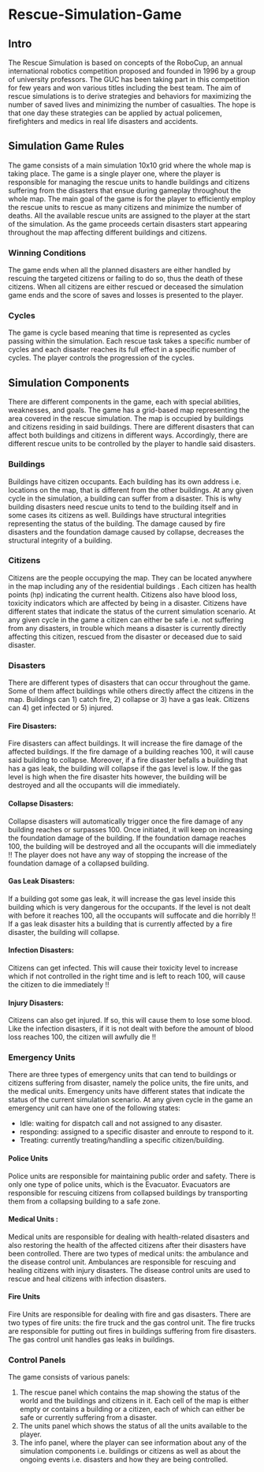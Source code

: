 # Rescue-Simulation-Game

## Intro
The Rescue Simulation is based on concepts of the RoboCup, an annual international robotics
competition proposed and founded in 1996 by a group of university professors. The GUC has
been taking part in this competition for few years and won various titles including the best team.
The aim of rescue simulations is to derive strategies and behaviors for maximizing the number
of saved lives and minimizing the number of casualties. The hope is that one day these
strategies can be applied by actual policemen, firefighters and medics in real life disasters and
accidents.

## Simulation Game Rules
The game consists of a main simulation 10x10 grid where the whole map is taking place.
The game is a single player one, where the player is responsible for managing the rescue units
to handle buildings and citizens suffering from the disasters that ensue during gameplay
throughout the whole map. The main goal of the game is for the player to efficiently employ the
rescue units to rescue as many citizens and minimize the number of deaths. All the available
rescue units are assigned to the player at the start of the simulation. As the game proceeds
certain disasters start appearing throughout the map affecting different buildings and citizens.

### Winning Conditions
The game ends when all the planned disasters are either handled by rescuing the targeted
citizens or failing to do so, thus the death of these citizens. When all citizens are either rescued
or deceased the simulation game ends and the score of saves and losses is presented to the
player.

### Cycles
The game is cycle based meaning that time is represented as cycles passing within the
simulation. Each rescue task takes a specific number of cycles and each disaster reaches its full
effect in a specific number of cycles. The player controls the progression of the cycles.

## Simulation Components
There are different components in the game, each with special abilities, weaknesses, and goals.
The game has a grid-based map representing the area covered in the rescue simulation. The
map is occupied by buildings and citizens residing in said buildings. There are different
disasters that can affect both buildings and citizens in different ways. Accordingly, there are
different rescue units to be controlled by the player to handle said disasters.

### Buildings
Buildings have citizen occupants. Each building has its own address i.e. locations on the map,
that is different from the other buildings. At any given cycle in the simulation, a building can
suffer from a disaster. This is why building disasters need rescue units to tend to the building
itself and in some cases its citizens as well. Buildings have structural integrities representing the
status of the building. The damage caused by fire disasters and the foundation damage caused
by collapse, decreases the structural integrity of a building.

### Citizens
Citizens are the people occupying the map. They can be located anywhere in the map including
any of the residential buildings . Each citizen has health points (hp) indicating the current health.
Citizens also have blood loss, toxicity indicators which are affected by being in a disaster.
Citizens have different states that indicate the status of the current simulation scenario. At any
given cycle in the game a citizen can either be safe i.e. not suffering from any disasters, in
trouble which means a disaster is currently directly affecting this citizen, rescued from the
disaster or deceased due to said disaster.

### Disasters
There are different types of disasters that can occur throughout the game. Some of them affect
buildings while others directly affect the citizens in the map. Buildings can 1) catch fire, 2)
collapse or 3) have a gas leak. Citizens can 4) get infected or 5) injured.

#### Fire Disasters:
Fire disasters can affect buildings. It will increase the fire damage of the affected buildings. If the
fire damage of a building reaches 100, it will cause said building to collapse. Moreover, if a fire
disaster befalls a building that has a gas leak, the building will collapse if the gas level is low. If
the gas level is high when the fire disaster hits however, the building will be destroyed and all
the occupants will die immediately.

#### Collapse Disasters:
Collapse disasters will automatically trigger once the fire damage of any building reaches or
surpasses 100. Once initiated, it will keep on increasing the foundation damage of the building.
If the foundation damage reaches 100, the building will be destroyed and all the occupants will
die immediately !! The player does not have any way of stopping the increase of the foundation
damage of a collapsed building.

#### Gas Leak Disasters:
If a building got some gas leak, it will increase the gas level inside this building which is very
dangerous for the occupants. If the level is not dealt with before it reaches 100, all the
occupants will suffocate and die horribly !! If a gas leak disaster hits a building that is currently
affected by a fire disaster, the building will collapse.

#### Infection Disasters:
Citizens can get infected. This will cause their toxicity level to increase which if not controlled in
the right time and is left to reach 100, will cause the citizen to die immediately !!

#### Injury Disasters:
Citizens can also get injured. If so, this will cause them to lose some blood. Like the infection
disasters, if it is not dealt with before the amount of blood loss reaches 100, the citizen will
awfully die !!

### Emergency Units
There are three types of emergency units that can tend to buildings or citizens suffering from
disaster, namely the police units, the fire units, and the medical units.
Emergency units have different states that indicate the status of the current simulation scenario.
At any given cycle in the game an emergency unit can have one of the following states:
- Idle: waiting for dispatch call and not assigned to any disaster.
- responding: assigned to a specific disaster and enroute to respond to it.
- Treating: currently treating/handling a specific citizen/building.

#### Police Units
Police units are responsible for maintaining public order and safety.
There is only one type of police units, which is the Evacuator. Evacuators are responsible for
rescuing citizens from collapsed buildings by transporting them from a collapsing building to a
safe zone.

#### Medical Units :
Medical units are responsible for dealing with health-related disasters and also restoring the
health of the affected citizens after their disasters have been controlled.
There are two types of medical units: the ambulance and the disease control unit.
Ambulances are responsible for rescuing and healing citizens with injury disasters. The disease
control units are used to rescue and heal citizens with infection disasters.

#### Fire Units
Fire Units are responsible for dealing with fire and gas disasters.
There are two types of fire units: the fire truck and the gas control unit.
The fire trucks are responsible for putting out fires in buildings suffering from fire disasters. The
gas control unit handles gas leaks in buildings.

### Control Panels
The game consists of various panels:
1. The rescue panel which contains the map showing the status of the world and the
buildings and citizens in it. Each cell of the map is either empty or contains a building or
a citizen, each of which can either be safe or currently suffering from a disaster.
2. The units panel which shows the status of all the units available to the player.
3. The info panel, where the player can see information about any of the simulation
components i.e. buildings or citizens as well as about the ongoing events i.e. disasters
and how they are being controlled.
